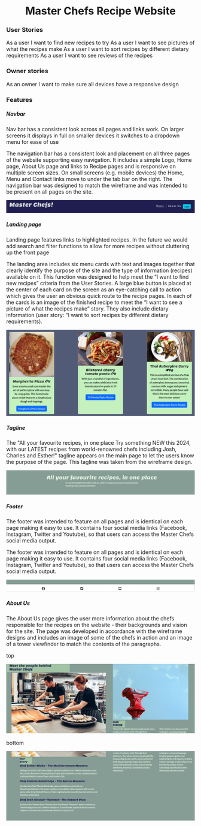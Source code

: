 <h1 align="center">Master Chefs Recipe Website</h1>

<h3>User Stories</h3>
As a user I want to find new recipes to try
As a user I want to see pictures of what the recipes make
As a user I want to sort recipes by different dietary requirements
As a user I want to see reviews of the recipes
<h3>Owner stories</h3>
As an owner I want to make sure all devices have a responsive design

<h3>Features</h3>
<h5>Navbar</h5>
Nav bar has a consistent look across all pages and links work. 
On larger screens it displays in full on smaller devices it switches to a dropdown menu for ease of use

The navigation bar has a consistent look and placement on all three pages of the website supporting easy navigation.  It includes a simple Logo, Home page, About Us page and links to Recipe pages and is responsive on multiple screen sizes.  On small screens (e.g. mobile devices) the Home, Menu and Contact links move to under the tab bar on the right. The navigation bar was designed to match the wireframe and was intended to be present on all pages on the site.

![Navbar](/assets/images/nav%20bar.png)

<h5>Landing page</h5>
Landing page features links to highlighted recipes. In the future we would add search and filter functions to allow for more recipes without cluttering up the front page

The landing area includes six menu cards with text and images together that clearly identify the purpose of the site and the type of information (recipes) available on it. This function was designed to help meet the “I want to find new recipes” criteria from the User Stories. A large blue button is placed at the center of each card on the screen as an eye-catching call to action which gives the user an obvious quick route to the recipe pages. In each of the cards is an image of the finished recipe to meet the “I want to see a picture of what the recipes make” story. They also include dietary information (user story: “I want to sort recipes by different dietary requirements).   

![Landing Area](/assets/images/menu%20cards.png)


<h5>Tagline</h5>
The "All your favourite recipes, in one place Try something NEW this 2024, with our LATEST recipes from world-renowned chefs including Josh, Charles and Esther!" tagline appears on the main page to let the users know the purpose of the page. This tagline was taken from the wireframe design.

![Tagline](/assets/images/Tag%20Line.png)


<h5>Footer</h5>
The footer was intended to feature on all pages and is identical on each page making it easy to use.  It contains four social media links (Facebook, Instagram, Twitter and Youtube), so that users can access the Master Chefs social media output.

The footer was intended to feature on all pages and is identical on each page making it easy to use.  It contains four social media links (Facebook, Instagram, Twitter and Youtube), so that users can access the Master Chefs social media output. 

![Footer](/assets/images/footer.png)

<h5>About Us</h5>
The About Us page gives the user more information about the chefs responsible for the recipes on the website - their backgrounds and vision for the site. The page was developed in accordance with the wireframe designs and includes an image of some of the chefs in action and an image of a tower viewfinder to match the contents of the paragraphs.

top 

![About Us Top](/assets/images/about%20us%20top.png)

bottom

![About Us Bottom](/assets/images/about%20us%20bottom.png)